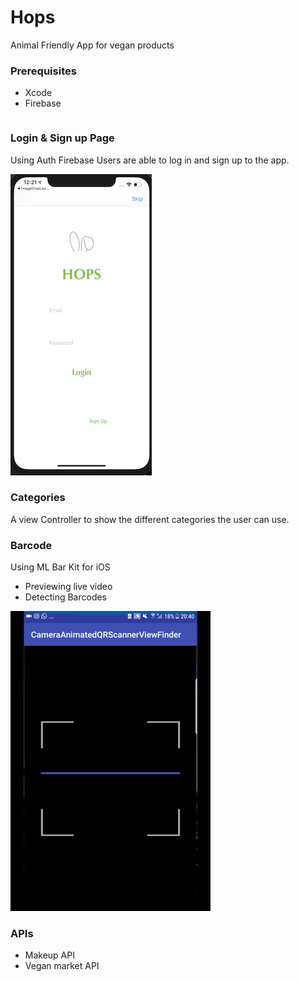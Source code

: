 
# Hops

Animal Friendly App for vegan products


### Prerequisites

* Xcode
* Firebase

```

```
### Login & Sign up Page

Using Auth Firebase Users are able to log in and sign up to the app.


![](Hopsgithop.png)


### Categories

A view Controller to show the different categories the user can use.

### Barcode

Using ML Bar Kit for iOS 
* Previewing live video
* Detecting Barcodes


![](Scan.gif)

### APIs
* Makeup API
* Vegan market API

